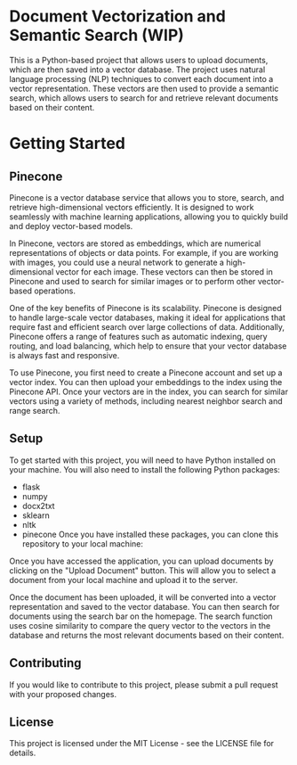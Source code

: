 # Document Vectorization and Semantic Search (WIP)
This is a Python-based project that allows users to upload documents, which are then saved into a vector database. The project uses natural language processing (NLP) techniques to convert each document into a vector representation. These vectors are then used to provide a semantic search, which allows users to search for and retrieve relevant documents based on their content.

# Getting Started

## Pinecone

Pinecone is a vector database service that allows you to store, search, and retrieve high-dimensional vectors efficiently. It is designed to work seamlessly with machine learning applications, allowing you to quickly build and deploy vector-based models.

In Pinecone, vectors are stored as embeddings, which are numerical representations of objects or data points. For example, if you are working with images, you could use a neural network to generate a high-dimensional vector for each image. These vectors can then be stored in Pinecone and used to search for similar images or to perform other vector-based operations.

One of the key benefits of Pinecone is its scalability. Pinecone is designed to handle large-scale vector databases, making it ideal for applications that require fast and efficient search over large collections of data. Additionally, Pinecone offers a range of features such as automatic indexing, query routing, and load balancing, which help to ensure that your vector database is always fast and responsive.

To use Pinecone, you first need to create a Pinecone account and set up a vector index. You can then upload your embeddings to the index using the Pinecone API. Once your vectors are in the index, you can search for similar vectors using a variety of methods, including nearest neighbor search and range search.

## Setup

To get started with this project, you will need to have Python installed on your machine. You will also need to install the following Python packages:

- flask
- numpy
- docx2txt
- sklearn
- nltk
- pinecone
Once you have installed these packages, you can clone this repository to your local machine:

Once you have accessed the application, you can upload documents by clicking on the "Upload Document" button. This will allow you to select a document from your local machine and upload it to the server.

Once the document has been uploaded, it will be converted into a vector representation and saved to the vector database. You can then search for documents using the search bar on the homepage. The search function uses cosine similarity to compare the query vector to the vectors in the database and returns the most relevant documents based on their content.

## Contributing
If you would like to contribute to this project, please submit a pull request with your proposed changes.

## License
This project is licensed under the MIT License - see the LICENSE file for details.



